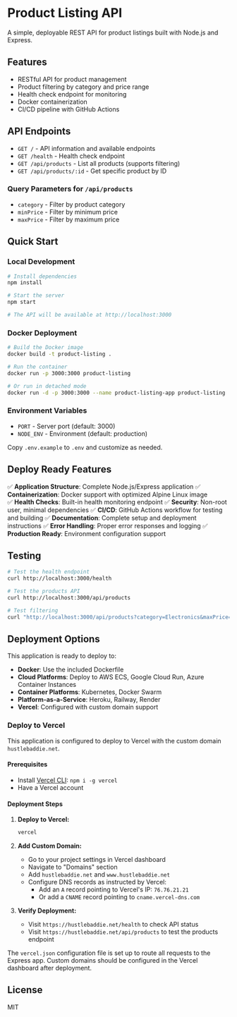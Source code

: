 # Product Listing API

A simple, deployable REST API for product listings built with Node.js and Express.

## Features

- RESTful API for product management
- Product filtering by category and price range
- Health check endpoint for monitoring
- Docker containerization
- CI/CD pipeline with GitHub Actions

## API Endpoints

- `GET /` - API information and available endpoints
- `GET /health` - Health check endpoint
- `GET /api/products` - List all products (supports filtering)
- `GET /api/products/:id` - Get specific product by ID

### Query Parameters for `/api/products`

- `category` - Filter by product category
- `minPrice` - Filter by minimum price
- `maxPrice` - Filter by maximum price

## Quick Start

### Local Development

```bash
# Install dependencies
npm install

# Start the server
npm start

# The API will be available at http://localhost:3000
```

### Docker Deployment

```bash
# Build the Docker image
docker build -t product-listing .

# Run the container
docker run -p 3000:3000 product-listing

# Or run in detached mode
docker run -d -p 3000:3000 --name product-listing-app product-listing
```

### Environment Variables

- `PORT` - Server port (default: 3000)
- `NODE_ENV` - Environment (default: production)

Copy `.env.example` to `.env` and customize as needed.

## Deploy Ready Features

✅ **Application Structure**: Complete Node.js/Express application
✅ **Containerization**: Docker support with optimized Alpine Linux image  
✅ **Health Checks**: Built-in health monitoring endpoint
✅ **Security**: Non-root user, minimal dependencies
✅ **CI/CD**: GitHub Actions workflow for testing and building
✅ **Documentation**: Complete setup and deployment instructions
✅ **Error Handling**: Proper error responses and logging
✅ **Production Ready**: Environment configuration support

## Testing

```bash
# Test the health endpoint
curl http://localhost:3000/health

# Test the products API
curl http://localhost:3000/api/products

# Test filtering
curl "http://localhost:3000/api/products?category=Electronics&maxPrice=200"
```

## Deployment Options

This application is ready to deploy to:

- **Docker**: Use the included Dockerfile
- **Cloud Platforms**: Deploy to AWS ECS, Google Cloud Run, Azure Container Instances
- **Container Platforms**: Kubernetes, Docker Swarm
- **Platform-as-a-Service**: Heroku, Railway, Render
- **Vercel**: Configured with custom domain support

### Deploy to Vercel

This application is configured to deploy to Vercel with the custom domain `hustlebaddie.net`.

#### Prerequisites
- Install [Vercel CLI](https://vercel.com/docs/cli): `npm i -g vercel`
- Have a Vercel account

#### Deployment Steps

1. **Deploy to Vercel:**
   ```bash
   vercel
   ```

2. **Add Custom Domain:**
   - Go to your project settings in Vercel dashboard
   - Navigate to "Domains" section
   - Add `hustlebaddie.net` and `www.hustlebaddie.net`
   - Configure DNS records as instructed by Vercel:
     - Add an `A` record pointing to Vercel's IP: `76.76.21.21`
     - Or add a `CNAME` record pointing to `cname.vercel-dns.com`
   
3. **Verify Deployment:**
   - Visit `https://hustlebaddie.net/health` to check API status
   - Visit `https://hustlebaddie.net/api/products` to test the products endpoint

The `vercel.json` configuration file is set up to route all requests to the Express app. Custom domains should be configured in the Vercel dashboard after deployment.

## License

MIT